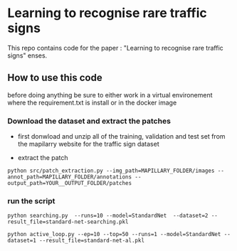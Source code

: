 # Learning to recognise rare traffic signs

This repo contains code for the paper : "Learning to recognise rare traffic signs"
enses. 

## How to use this code 

before doing anything be sure to either work in a virtual environement where the requirement.txt is install or in the docker image

### Download the dataset and extract the patches

* first donwload and unzip all of the training, validation and test set from the mapilarry website for the traffic sign dataset

* extract the patch

```shell
python src/patch_extraction.py --img_path=MAPILLARY_FOLDER/images --annot_path=MAPILLARY_FOLDER/annotations --output_path=YOUR__OUTPUT_FOLDER/patches
```

### run the script


```shell
python searching.py  --runs=10 --model=StandardNet  --dataset=2 --result_file=standard-net-searching.pkl 
```

```shell
python active_loop.py --ep=10 --top=50 --runs=1 --model=StandardNet --dataset=1 --result_file=standard-net-al.pkl
```


